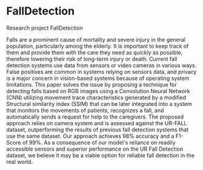 # FallDetection
Research project FallDetection

Falls are a prominent cause of mortality and severe injury in the general population, particularly among the elderly. It is important to keep track of them and provide them with the care they need as quickly as possible, therefore lowering their risk of long-term injury or death. Current fall detection systems use data from sensors or video cameras in various ways. False positives are common in systems relying on sensors data, and privacy is a major concern in vision-based systems because of operating system limitations. This paper solves the issue by proposing a technique for detecting falls based on RGB images using a Convolution Neural Network (CNN) utilizing movement trace characteristics generated by a modified Structural similarity index (SSIM) that can be later integrated into a system that monitors the movements of patients, recognizes a fall, and automatically sends a request for help to the caregivers. The proposed approach relies on camera system and is assessed against the UR-FALL dataset, outperforming the results of previous fall detection systems that use the same dataset. Our approach achieves 98% accuracy and a F1-Score of 99%. As a consequence of our model's reliance on readily accessible sensors and superior performance on the UR Fall Detection dataset, we believe it may be a viable option for reliable fall detection in the real world.

